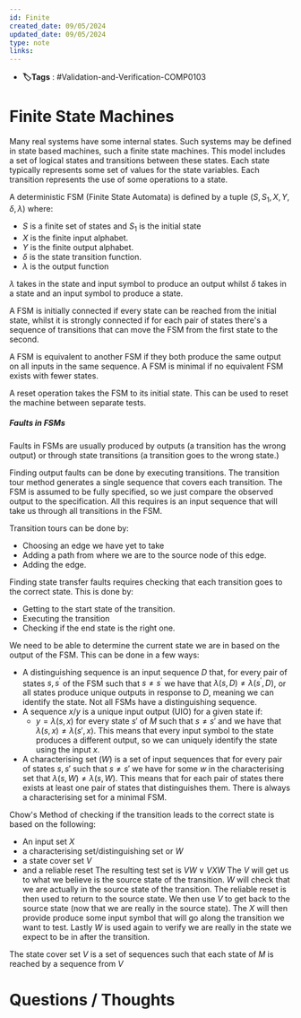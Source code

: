 ```yaml
---
id: Finite
created_date: 09/05/2024
updated_date: 09/05/2024
type: note
links: 
---
```

* **🏷️Tags** : #Validation-and-Verification-COMP0103 
# Finite State Machines

Many real systems have some internal states. Such systems may be defined in state based machines, such a finite state machines. This model includes a set of logical states and transitions between these states. Each state typically represents some set of values for the state variables. Each transition represents the use of some operations to a state.

A deterministic FSM (Finite State Automata) is defined by a tuple $(S,S_1,X,Y,\delta,\lambda)$ where:
* $S$ is a finite set of states and $S_1$ is the initial state
* $X$ is the finite input alphabet.
* $Y$ is the finite output alphabet.
* $\delta$ is the state transition function.
* $\lambda$ is the output function

$\lambda$ takes in the state and input symbol to produce an output whilst $\delta$ takes in a state and an input symbol to produce a state.

A FSM is initially connected if every state can be reached from the initial state, whilst it is strongly connected if for each pair of states there's a sequence of transitions that can move the FSM from the first state to the second.

A FSM is equivalent to another FSM if they both produce the same output on all inputs in the same sequence. A FSM is minimal if no equivalent FSM exists with fewer states. 

A reset operation takes the FSM to its initial state. This can be used to reset the machine between separate tests.

##### Faults in FSMs

Faults in FSMs are usually produced by outputs (a transition has the wrong output) or through state transitions (a transition goes to the wrong state.)

Finding output faults can be done by executing transitions. The transition tour method generates a single sequence that covers each transition. The FSM is assumed to be fully specified, so we just compare the observed output to the specification. All this requires is an input sequence that will take us through all transitions in the FSM.

Transition tours can be done by:
* Choosing an edge we have yet to take
* Adding a path from where we are to the source node of this edge.
* Adding the edge.

Finding state transfer faults requires checking that each transition goes to the correct state.  This is done by:
* Getting to the start state of the transition.
* Executing the transition
* Checking if the end state is the right one.

We need to be able to determine the current state we are in based on the output of the FSM. This can be done in a few ways:
* A distinguishing sequence is an input sequence $D$ that, for every pair of states $s,s^\prime$ of the FSM such that $s \neq s^\prime$ we have that $\lambda(s,D) \neq \lambda(s^\prime,D)$, or all states produce unique outputs in response to $D$, meaning we can identify the state. Not all FSMs have a distinguishing sequence. 
* A sequence $x/y$ is a unique input output (UIO) for a given state if:
	* $y=\lambda(s,x)$ for every state $s'$ of $M$ such that $s \neq s'$ and we have that $\lambda(s,x) \neq \lambda(s',x)$. This means that every input symbol to the state produces a different output, so we can uniquely identify the state using the input $x$.
* A characterising set ($W$) is a set of input sequences that for every pair of states $s,s'$ such that $s\neq s'$ we have for some $w$ in the characterising set that $\lambda(s,W) \neq \lambda(s,W)$. This means that for each pair of states there exists at least one pair of states that distinguishes them. There is always a characterising set for a minimal FSM.

Chow's Method of checking if the transition leads to the correct state is based on the following:
* An input set $X$
* a characterising set/distinguishing set or $W$
* a state cover set $V$
* and a reliable reset
The resulting test set is $VW \lor VXW$ 
The $V$ will get us to what we believe is the source state of the transition. $W$ will check that we are actually in the source state of the transition. The reliable reset is then used to return to the source state. We then use $V$ to get back to the source state (now that we are really in the source state). The $X$ will then provide produce some input symbol that will go along the transition we want to test. Lastly $W$ is used again to verify we are really in the state we expect to be in after the transition.

The state cover set $V$ is a set of sequences such that each state of $M$ is reached by a sequence from $V$
# Questions / Thoughts